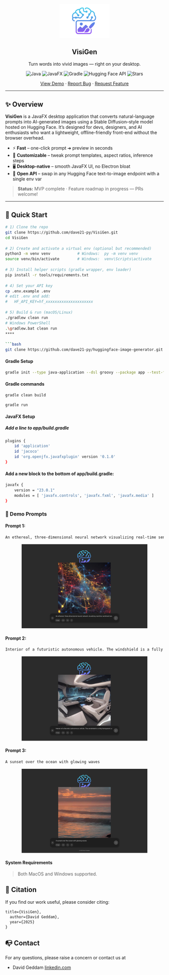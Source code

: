 <p align="center">
  <!-- Replace this logo path with your own if you have one -->
  <img width="160px" src="logo.png" alt="VisiGen logo" />
  <h2 align="center">VisiGen</h2>
  <p align="center">Turn words into vivid images — right on your desktop.</p>
</p>

<p align="center">
  <!-- Shields.io badges you might want -->
  <img alt="Java" src="https://img.shields.io/badge/Java-21+-red?logo=openjdk" />
  <img alt="JavaFX" src="https://img.shields.io/badge/JavaFX-23.0-blue?logo=java" />
  <img alt="Gradle" src="https://img.shields.io/badge/Gradle-8.x-02303A?logo=gradle&logoColor=white" />
  <img alt="Hugging Face API" src="https://img.shields.io/badge/AI-Hugging_Face-Diffusers-FDEE21?logo=huggingface&logoColor=black" />
  <img alt="Stars" src="https://img.shields.io/github/stars/dave21-py/VisiGen?style=social" />
</p>

<p align="center">
  <a href="demo.gif">View Demo</a> ·
  <a href="https://github.com/dave21-py/VisiGen/issues/new?labels=bug&template=bug_report.md">Report Bug</a> ·
  <a href="https://github.com/dave21-py/VisiGen/issues/new?labels=enhancement&template=feature_request.md">Request Feature</a>
</p>

---

## ✨ Overview

**VisiGen** is a JavaFX desktop application that converts natural-language prompts into AI-generated images using a Stable Diffusion–style model hosted on Hugging Face. It’s designed for devs, designers, and AI enthusiasts who want a lightweight, offline-friendly front-end without the browser overhead.

* ⚡ **Fast** – one-click prompt ➜ preview in seconds  
* 🎨 **Customizable** – tweak prompt templates, aspect ratios, inference steps  
* 🖥️ **Desktop-native** – smooth JavaFX UI, no Electron bloat  
* 🔌 **Open API** – swap in any Hugging Face text-to-image endpoint with a single env var  

> **Status:** MVP complete · Feature roadmap in progress — PRs welcome!

---

## 🚀 Quick Start

```bash
# 1) Clone the repo
git clone https://github.com/dave21-py/VisiGen.git
cd VisiGen

# 2) Create and activate a virtual env (optional but recommended)
python3 -m venv venv            # Windows:  py -m venv venv
source venv/bin/activate        # Windows:  venv\Scripts\activate

# 3) Install helper scripts (gradle wrapper, env loader) 
pip install -r tools/requirements.txt

# 4) Set your API key
cp .env.example .env
# edit .env and add:
#   HF_API_KEY=hf_xxxxxxxxxxxxxxxxxxxxx

# 5) Build & run (macOS/Linux)
./gradlew clean run
# Windows PowerShell
.\gradlew.bat clean run
****

```bash
git clone https://github.com/dave21-py/huggingface-image-generator.git
```

#### Gradle Setup

```bash
gradle init --type java-application --dsl groovy --package app --test-framework junit-jupiter --use-defaults --overwrite 
```
#### Gradle commands

```bash
gradle clean build
```

```bash
gradle run
```

#### JavaFX Setup
##### Add a line to app/build.gradle
```bash
plugins {
    id 'application'
    id 'jacoco'
    id 'org.openjfx.javafxplugin' version '0.1.0'
}
```
#### Add a new block to the bottom of app/build.gradle:
```bash
javafx {
    version = "23.0.1"
    modules = [ 'javafx.controls', 'javafx.fxml', 'javafx.media' ]
}
```


### 👀 Demo Prompts

#### Prompt 1:
```bash
An ethereal, three-dimensional neural network visualizing real-time sentiment analysis from global data streams. Nodes pulse with color-coded light blue for positive, red for negative, yellow for neutral, interconnected by shimmering, flowing data pathways. Abstract, intricate, glowing, high detail, cinematic lighting, bokeh background.
```

<p align="center">
<img src="demo1.png"
width="400">
</p>

#### Prompt 2:
```bash
Interior of a futuristic autonomous vehicle. The windshield is a fully transparent, adaptive display showing AI-curated points of interest, navigation overlays, and personalized entertainment. Passengers interact with the system using natural language and subtle hand gestures. Luxurious, ambient lighting, wide-angle shot, detailed interior.
```

<p align="center">
<img src="demo2.png"
width="400">
</p>

#### Prompt 3:
```bash
A sunset over the ocean with glowing waves
```

<p align="center">
<img src="demo3.png"
width="400">
</p>


#### System Requirements

> Both MacOS and Windows supported.


## 🚀 Citation

If you find our work useful, please consider citing:

```
title={VisiGen},
  author={David Geddam},
  year={2025}
}
```

## 📭 Contact

For any questions, please raise a concern or contact us at
+ David Geddam [linkedin.com](https://www.linkedin.com/in/david-geddam/)
